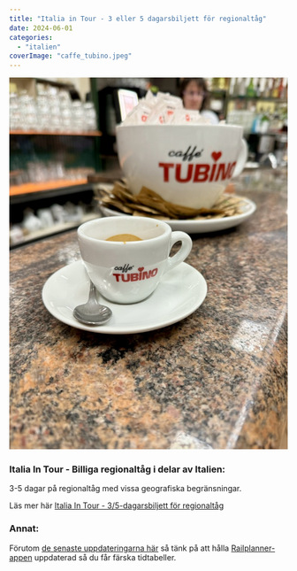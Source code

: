```yaml
---
title: "Italia in Tour - 3 eller 5 dagarsbiljett för regionaltåg"
date: 2024-06-01
categories: 
  - "italien"
coverImage: "caffe_tubino.jpeg"
---
```


![](images/italia-in-tour-3-eller-5-dagarsbiljett_2.jpeg?w=768)

### Italia In Tour - Billiga regionaltåg i delar av Italien:

3-5 dagar på regionaltåg med vissa geografiska begränsningar.

Läs mer här [Italia In Tour - 3/5-dagarsbiljett för regionaltåg](https://www.trainfo.eu/italia-in-tour-3-5-dagarsbiljett-for-regionaltag/)

### Annat:

Förutom [de senaste uppdateringarna här](https://www.trainfo.eu/2024/05/29/den-tagluffartid-nu-kommer/) så tänk på att hålla [Railplanner-appen](https://www.trainfo.eu/railplanner-appen/) uppdaterad så du får färska tidtabeller.
